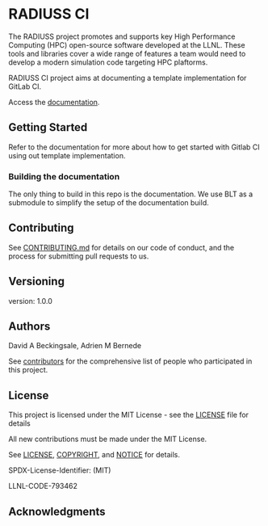 # RADIUSS CI

The RADIUSS project promotes and supports key High Performance Computing (HPC)
open-source software developed at the LLNL. These tools and libraries cover a
wide range of features a team would need to develop a modern simulation code
targeting HPC plaftorms.

RADIUSS CI project aims at documenting a template implementation for GitLab CI.

Access the [documentation](https://radiuss-ci.readthedocs.io/).

## Getting Started

Refer to the documentation for more about how to get started with Gitlab CI
using out template implementation.

### Building the documentation

The only thing to build in this repo is the documentation. We use BLT as a
submodule to simplify the setup of the documentation build.

## Contributing

See [CONTRIBUTING.md](https://github.com/LLNL/radiuss-ci/CONTRIBUTING.md) for
details on our code of conduct, and the process for submitting pull requests to
us.

## Versioning

version: 1.0.0

## Authors

David A Beckingsale, Adrien M Bernede

See [contributors](https://github.com/LLNL/radiuss-ci/contributors) for the
comprehensive list of people who participated in this project.

## License

This project is licensed under the MIT License - see the [LICENSE](LICENSE)
file for details

All new contributions must be made under the MIT License.

See [LICENSE](https://github.com/LLNL/radiuss-ci/blob/master/LICENSE),
[COPYRIGHT](https://github.com/LLNL/radiuss-ci/blob/master/COPYRIGHT), and
[NOTICE](https://github.com/LLNL/radiuss-ci/blob/master/NOTICE) for details.

SPDX-License-Identifier: (MIT)

LLNL-CODE-793462

## Acknowledgments


